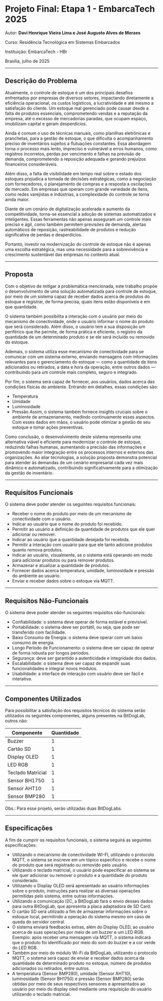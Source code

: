 # Projeto Final: Etapa 1 - EmbarcaTech 2025

Autor: **Davi Henrique Vieira Lima e José Augusto Alves de Moraes**

Curso: Residência Tecnológica em Sistemas Embarcados

Instituição: EmbarcaTech - HBr

Brasília, julho de 2025

---

## Descrição do Problema

Atualmente, o controle de estoque é um dos principais desafios enfrentados
por empresas de diversos setores, impactando diretamente a eficiência operacional,
os custos logísticos, a lucratividade e até mesmo a satisfação do cliente.
Um estoque mal gerenciado pode causar desde a falta de produtos essenciais,
comprometendo vendas e a reputação da empresa, até o excesso de mercadorias paradas,
que ocupam espaço, imobilizam capital e geram desperdícios.

Ainda é comum o uso de técnicas manuais, como planilhas eletrônicas e pranchetas,
para a gestão de estoque, o que dificulta o acompanhamento preciso de inventários
sujeitos a flutuações constantes. Essa abordagem torna o processo mais lento,
impreciso e vulnerável a erros humanos, como registros incorretos, perdas por
vencimento e falhas na previsão de demanda, comprometendo a reposição adequada e
gerando prejuízos financeiros consideráveis.

Além disso, a falta de visibilidade em tempo real sobre o estado dos estoques
prejudica a tomada de decisões estratégicas, como a negociação com fornecedores,
o planejamento de compras e a resposta a oscilações de mercado. Em empresas que
operam com grande variedade de itens, como redes varejistas e indústrias, a
complexidade do controle se torna ainda maior.

Diante de um cenário de digitalização acelerada e aumento da competitividade,
torna-se essencial a adoção de sistemas automatizados e inteligentes. Essas
ferramentas não apenas asseguram um controle mais preciso e ágil, como também
permitem previsões de demanda, alertas automáticos de reposição, rastreabilidade
de produtos e redução significativa de perdas e desperdícios.

Portanto, investir na modernização do controle de estoque não é apenas uma escolha
estratégica, mas uma necessidade para a sobrevivência e crescimento sustentável das
empresas no contexto atual.

---

## Proposta

Com o objetivo de mitigar a problemática mencionada, este trabalho propõe o
desenvolvimento de uma solução automatizada para controle de estoque, por meio
de um sistema capaz de receber dados acerca de produtos do estoque e
registrar, de forma precisa, quais itens estão disponíveis e em que quantidade.

O sistema também possibilita a interação com o usuário por meio do mecanismo de 
conectividade, onde o usuário informar o nome do produto que será considerado.
Além disso, o usuário tem a sua disposição um periférico que lhe permite, de
forma prática e eficiente, o registro da quantidade de um determinado produto
e se ele será incluído ou removido do estoque.

Ademais, o sistema utiliza esse mecanismo de conectividade para se comunicar
com um sistema externo, enviando mensagens com informações relevantes
para o gerenciamento do estoque — como a quantidade de itens adicionados ou
retirados, a data e hora da operação, entre outros dados — contribuindo para um
controle mais completo, seguro e integrado.

Por fim, o sistema será capaz de fornecer, aos usuários, dados acerca das condições físicas do ambiente. Entrando em detalhes, essas condições são:
- Temperatura
- Umidade
- Luminosidade
- Pressão
Assim, o sistema também fornece insights cruciais sobre o ambiente de armazenamento, medindo continuamente esses aspectos. Com esses dados em mãos, o usuário pode otimizar a gestão de seu estoque e tomar ações preventivas.

Como conclusão, o desenvolvimento deste sistema representa uma alternativa viável
e eficiente para modernizar o controle de estoque, reduzindo falhas humanas, aumentando
a precisão das informações e promovendo maior integração entre os processos internos e
externos das organizações. Ao aliar tecnologias, a solução proposta demonstra
potencial para atender às demandas de um cenário empresarial cada vez mais dinâmico e
automatizado, contribuindo significativamente para a otimização da gestão de inventário.

---

## Requisitos Funcionais

O sistema deve poder atender os seguintes requisitos funcionais:

- Receber o nome do produto por meio de um mecanismo de conectividade com o usuário.
- Indicar ao usuário que o nome do produto foi recebido.
- Permitir ao usuário a definição da quantidade de produtos que ele quer adicionar ou remover.
- Indicar ao usuário que a quantidade desejada foi recebida.
- Permitir a interação com usuário para que ele tanto adicione produtos quanto remova produtos.
- Indicar ao usuário, visualmente, se o sistema está operando em modo para adicionar produtos ou para remover produtos.
- Armazenar e atualizar a quantidade de produtos.
- Fornecer dados acerca temperatura, umidade, luminosidade e pressão do ambiente ao usuário.
- Enviar e receber dados sobre o estoque via MQTT.

---

## Requisitos Não-Funcionais

O sistema deve poder atender os seguintes requisitos não-funcionais:

- Confiabilidade: o sistema deve operar de forma estável e previsível.
- Portabilidade: o sistema deve ser portátil, ou seja, que pode ser transferido com facilidade.
- Baixo Consumo de Energia: o sistema deve operar com um baixo consumo de energia.
- Longo Período de Funcionamento: o sistema deve ser capaz de operar de forma robusta por longos períodos.
- Segurança: deve ser garantido a autenticidade e integridade dos dados.
- Escalabilidade: o sistema deve ser capaz de expandir suas funcionalidades e integrar novos módulos.
- Usabilidade: a interface de interação com usuário deve ser fácil e interativa.

---

## Componentes Utilizados

Para possibilitar a satisfação dos requisitos técnicos do sistema serão utilizados
os seguintes componentes, alguns presentes na BitDogLab, outros não:

| Componente        | Quantidade |
| ----------------- | ---------- |
| Buzzer            | 1          |
| Cartão SD         | 1          |
| Display OLED      | 1          |
| LED RGB           | 1          |
| Teclado Matricial | 1          |
| Sensor BH1750     | 1          |
| Sensor AHT10      | 1          |
| Sensor BMP280     | 1          |

Obs.: Para esse projeto, serão utilizadas duas BitDogLabs.

---

## Especificações

A fim de cumprir os requisitos funcionais, o sistema seguirá as seguintes especificações:

- Utilizando o mecanismo de conectividade WI-FI, utilizando o protocolo MQTT, o sistema se inscreve em um tópico específico e recebe o nome do produto que será registrado ou removido pelo usuário.
- Utilizando o teclado matricial, o usuário pode especificar ao sistema se ele quer adicionar ou remover o produto e a quantidade do produto considerado.
- Utilizando o Display OLED será apresentado ao usuário informações sobre o produto, instruções para realizar as diversas operações permitidas pelo sistema, entre outras informações.
- Utilizando a comunicação I2C, a BitDogLab fará o envio desses dados para outra BitDogLab, que apresenta a placa adaptadora de SD Card.
- O cartão SD será utilizado a fim de armazenar informações sobre o estoque local, permitindo a operação do sistema mesmo em caso de queda do servidor central.
- O sistema enviará feedbacks extras, além do Display OLED, ao usuário acerca de suas operações por meio de um buzzer e um LED RGB. Exemplo: após receber uma mensagem via MQTT, o sistema indicará que o produto foi identificado por meio do som do buzzer e a cor verde do LED RGB.
- Também por meio do módulo Wi-Fi da BitDogLab, utilizando o protocolo MQTT, o sistema será capaz de enviar e receber dados acerca da quantidade de determinado produto no estoque, número de produtos adicionados ou retirados, entre outros.
- A temperatura (Sensor BMP280), umidade (Sensor AHT10), luminosidade (Sensor BH1750) e pressão (Sensor BMP280) serão obtidas por meio de seus respectivos sensores e apresentados ao usuário por meio do display oled mediante uma requisição do usuário utilizando o teclado matricial.
